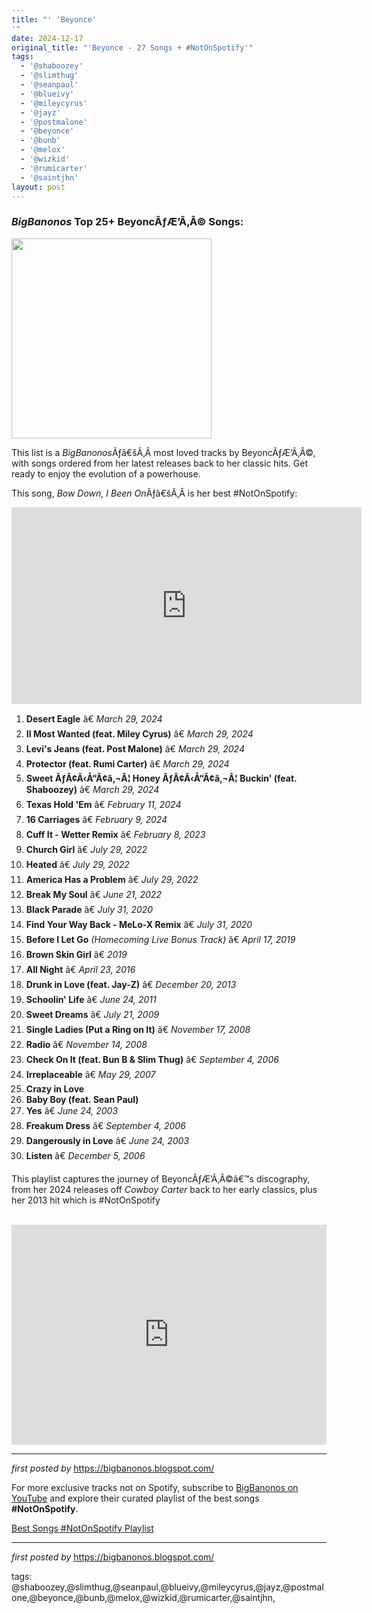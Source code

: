 ```yaml
---
title: "' 'Beyonce'
'"
date: 2024-12-17
original_title: "'Beyonce - 27 Songs + #NotOnSpotify'"
tags:
  - '@shaboozey'
  - '@slimthug'
  - '@seanpaul'
  - '@blueivy'
  - '@mileycyrus'
  - '@jayz'
  - '@postmalone'
  - '@beyonce'
  - '@bunb'
  - '@melox'
  - '@wizkid'
  - '@rumicarter'
  - '@saintjhn'
layout: post
---
```

<h3><em>BigBanonos</em> Top 25+ BeyoncÃƒÆ’Ã‚Â© Songs:</h3>
<p></p>
<div class="separator"> <a href="https://ktla.com/wp-content/uploads/sites/4/2024/11/beyonce_1730792989_3494467329990080046_247944034.jpg" > <img alt="" border="0" data-original-height="1800" data-original-width="1440" height="320" src="https://ktla.com/wp-content/uploads/sites/4/2024/11/beyonce_1730792989_3494467329990080046_247944034.jpg" /> </a>
</div>
<p>This list is a <em>BigBanonos</em>Ãƒâ€šÃ‚Â most loved tracks by BeyoncÃƒÆ’Ã‚Â©, with songs ordered from her latest releases back to her classic hits. Get ready to enjoy the evolution of a powerhouse.</p> <p>This song, <i>Bow Down, I Been On</i>Ãƒâ€šÃ‚Â is her best #NotOnSpotify:</p>
<iframe allow="accelerometer; autoplay; clipboard-write; encrypted-media; gyroscope; picture-in-picture; web-share" allowfullscreen="" frameborder="0" height="315" referrerpolicy="strict-origin-when-cross-origin" src="https://www.youtube.com/embed/NPigmYfco3s?si=ZiRn_VkK3FO8rWA6" title="YouTube video player" width="560"></iframe> <p></p>
<div ></div>
<ol> <li><strong>Desert Eagle</strong> â€ <em>March 29, 2024</em></li> <li><strong>II Most Wanted (feat. Miley Cyrus)</strong> â€ <em>March 29, 2024</em></li> <li><strong>Levi's Jeans (feat. Post Malone)</strong> â€ <em>March 29, 2024</em></li> <li><strong>Protector (feat. Rumi Carter)</strong> â€ <em>March 29, 2024</em></li> <li><strong>Sweet ÃƒÂ¢Ã‹Å“Ã¢â‚¬Â¦ Honey ÃƒÂ¢Ã‹Å“Ã¢â‚¬Â¦ Buckin' (feat. Shaboozey)</strong> â€ <em>March 29, 2024</em></li> <li><strong>Texas Hold 'Em</strong> â€ <em>February 11, 2024</em></li> <li><strong>16 Carriages</strong> â€ <em>February 9, 2024</em></li> <li><strong>Cuff It - Wetter Remix</strong> â€ <em>February 8, 2023</em></li> <li><strong>Church Girl</strong> â€ <em>July 29, 2022</em></li> <li><strong>Heated</strong> â€ <em>July 29, 2022</em></li> <li><strong>America Has a Problem</strong> â€ <em>July 29, 2022</em></li> <li><strong>Break My Soul</strong> â€ <em>June 21, 2022</em></li> <li><strong>Black Parade</strong> â€ <em>July 31, 2020</em></li> <li><strong>Find Your Way Back - MeLo-X Remix</strong> â€ <em>July 31, 2020</em></li> <li><strong>Before I Let Go</strong> <em>(Homecoming Live Bonus Track)</em> â€ <em>April 17, 2019</em></li> <li><strong>Brown Skin Girl</strong> â€ <em>2019</em></li> <li><strong>All Night</strong> â€ <em>April 23, 2016</em></li> <li><strong>Drunk in Love (feat. Jay-Z)</strong> â€ <em>December 20, 2013</em></li> <li><strong>Schoolin' Life</strong> â€ <em>June 24, 2011</em></li> <li><strong>Sweet Dreams</strong> â€ <em>July 21, 2009</em></li> <li><strong>Single Ladies (Put a Ring on It)</strong> â€ <em>November 17, 2008</em></li> <li><strong>Radio</strong> â€ <em>November 14, 2008</em></li> <li><strong>Check On It (feat. Bun B & Slim Thug)</strong> â€ <em>September 4, 2006</em></li> <li><strong>Irreplaceable</strong> â€ <em>May 29, 2007</em></li> <li><strong>Crazy in Love</strong></li> <li><strong>Baby Boy (feat. Sean Paul)</strong></li> <li><strong>Yes</strong> â€ <em>June 24, 2003</em></li> <!-- New Songs Added --> <li><strong>Freakum Dress</strong> â€ <em>September 4, 2006</em></li> <li><strong>Dangerously in Love</strong> â€ <em>June 24, 2003</em></li> <li><strong>Listen</strong> â€ <em>December 5, 2006</em></li>
</ol>
<div></div> <p>This playlist captures the journey of BeyoncÃƒÆ’Ã‚Â©â€™s discography, from her 2024 releases off <em>Cowboy Carter</em> back to her early classics, plus her 2013 hit which is #NotOnSpotify </p>
<br />
<iframe allow="autoplay; clipboard-write; encrypted-media; fullscreen; picture-in-picture" allowfullscreen="" frameborder="0" height="352" loading="lazy" src="https://open.spotify.com/embed/playlist/1uLWyM5NZy48FcfxXQweYH?utm_source=generator" width="100%"></iframe>
<hr />
<p><em>first posted by</em> <a href="https://bigbanonos.blogspot.com/" rel="noopener" target="_new">https://bigbanonos.blogspot.com/</a></p>


<!--Subscribe and Playlist Links-->
<div>
    <p>For more exclusive tracks not on Spotify, subscribe to <a href="https://www.youtube.com/@BigBanonos" target="_blank">BigBanonos on YouTube</a> and explore their curated playlist of the best songs <strong>#NotOnSpotify</strong>.</p>
    <p><a href="https://www.youtube.com/playlist?list=PLtuNtuTatqI0kFahUCbtbfenC_ET5O_tr" target="_blank">Best Songs #NotOnSpotify Playlist<br /></a></p></div>

<hr />

<p><em>first posted by</em> <a href="https://bigbanonos.blogspot.com/" rel="noopener" target="_new">https://bigbanonos.blogspot.com/</a></p>

<p>tags: @shaboozey,@slimthug,@seanpaul,@blueivy,@mileycyrus,@jayz,@postmalone,@beyonce,@bunb,@melox,@wizkid,@rumicarter,@saintjhn,</p>
